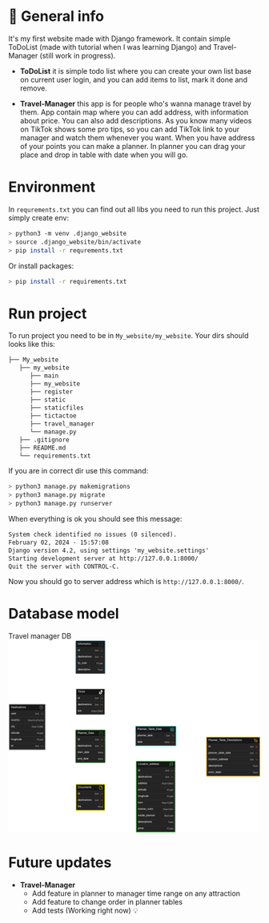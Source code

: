 # :round_pushpin: General info
It's my first website made with Django framework. It contain simple ToDoList (made with tutorial when I was learning Django) and Travel-Manager (still work in progress). 
- **ToDoList** it is simple todo list where you can create your own list base on current user login, and you can add items to list, mark it done and remove.

- **Travel-Manager** this app is for people who's wanna manage travel by them. App contain map where you can add address, with information about price. You can also add descriptions. As you know many videos on TikTok shows some pro tips, so you can add TikTok link to your manager and watch them whenever you want. When you have address of your points you can make a planner. In planner you can drag your place and drop in table with date when you will go.

# Environment
In `requrements.txt` you can find out all libs you need to run this project. Just simply create env:
```bash
> python3 -m venv .django_website
> source .django_website/bin/activate
> pip install -r requrements.txt
```
Or install packages:
```bash
> pip install -r requirements.txt
```

# Run project
To run project you need to be in `My_website/my_website`. Your dirs should looks like this:
```
├── My_website
   ├── my_website
      ├── main
      ├── my_website
      ├── register
      ├── static
      ├── staticfiles
      ├── tictactoe
      ├── travel_manager
      └── manage.py
   ├── .gitignore
   ├── README.md
   └── requirements.txt
```
If you are in correct dir use this command:

```bash
> python3 manage.py makemigrations
> python3 manage.py migrate
> python3 manage.py runserver
```
When everything is ok you should see this message:
```
System check identified no issues (0 silenced).
February 02, 2024 - 15:57:08
Django version 4.2, using settings 'my_website.settings'
Starting development server at http://127.0.0.1:8000/
Quit the server with CONTROL-C.
```
Now you should go to server address which is `http://127.0.0.1:8000/`.

# Database model
Travel manager DB
![Travel-manager-DB](img/travel_manager_DB.png)

# Future updates
- **Travel-Manager**
    - Add feature in planner to manager time range on any attraction
    - Add feature to change order in planner tables
    - Add tests (Working right now) :bulb:
